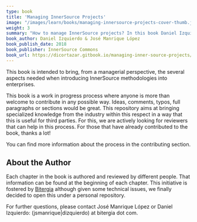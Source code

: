 ```yaml
---
type: book
title: 'Managing InnerSource Projects'
image: "/images/learn/books/managing-innersource-projects-cover-thumb.jpg"
weight: 3
summary: "How to manage InnerSource projects? In this book Daniel Izquierdo & José Manrique López explain basic infrastructure as well as metrics that are helpful when introducing InnerSource methodologies into an enterprise."
book_author: Daniel Izquierdo & José Manrique López
book_publish_date: 2018
book_publisher: InnerSource Commons
book_url: https://dicortazar.gitbook.io/managing-inner-source-projects/
---
```


This book is intended to bring, from a managerial perspective, the several aspects needed when introducing InnerSource methodologies into enterprises.

This book is a work in progress process where anyone is more than welcome to contribute in any possible way. Ideas, comments, typos, full paragraphs or sections would be great. This repository aims at bringing specialized knowledge from the industry within this respect in a way that this is useful for third parties. For this, we are actively looking for reviewers that can help in this process. For those that have already contributed to the book, thanks a lot!

You can find more information about the process in the contributing section.

## About the Author

Each chapter in the book is authored and reviewed by different people. That information can be found at the beginning of each chapter. This initiative is fostered by [Bitergia](https://bitergia.com/) although given some technical issues, we finally decided to open this under a personal repository.

For further questions, please contact José Manrique López or Daniel Izquierdo:
(jsmanrique|dizquierdo) at bitergia dot com.
